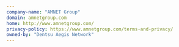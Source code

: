 ```yaml
---
company-name: "AMNET Group"
domain: amnetgroup.com
home: http://www.amnetgroup.com/
privacy-policy: https://www.amnetgroup.com/terms-and-privacy/
owned-by: "Dentsu Aegis Network"
---
```




